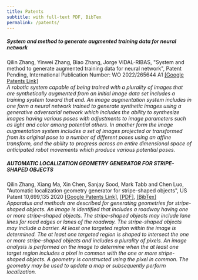 ```yaml
---
title: Patents
subtitle: with full-text PDF, BibTex 
permalink: /patents/
---
```

##### System and method to generate augmented training data for neural network
Qilin Zhang, Yinwei Zhang, Biao Zhang, Jorge VIDAL-RIBAS, "System and method to generate augmented training data for neural network", Patent Pending, International Publication Number: WO 2022/265644 A1 [[Google Patents Link]](https://patents.google.com/patent/WO2022265644A1/)  
*A robotic system capable of being trained with a plurality of images that are synthetically augmented from an initial image data set includes a training system toward that end. An image augmentation system includes in one form a neural network trained to generate synthetic images using a generative adversarial network which includes the ability to synthesize images having various poses with adjustments to image parameters such as light and color among potential others. In another form the image augmentation system includes a set of images projected or transformed from its original pose to a number of different poses using an affine transform, and the ability to progress across an entire dimensional space of anticipated robot movements which produce various potential poses.*

##### AUTOMATIC LOCALIZATION GEOMETRY GENERATOR FOR STRIPE-SHAPED OBJECTS 
Qilin Zhang, Xiang Ma, Xin Chen, Sanjay Sood, Mark Tabb and Chen Luo, "Automatic localization geometry generator for stripe-shaped objects", US Patent 10,699,135 2020 [[Google Patents Link]](https://patents.google.com/patent/US10699135B2/en), [[PDF]](https://qilin-zhang.github.io/_pages/pdfs/US10699135.pdf?raw=true), [[BibTex]](https://qilin-zhang.github.io/_pages/bibtexs/zhang2020automatic.txt?raw=true)  
*Apparatus and methods are described for generating geometries for stripe-shaped objects. An image is identified that includes a roadway having one or more stripe-shaped objects. The stripe-shaped objects may include lane lines for road edges or lanes of the roadway. The stripe-shaped objects may include a barrier. At least one targeted region within the image is determined. The at least one targeted region is shaped to intersect the one or more stripe-shaped objects and includes a plurality of pixels. An image analysis is performed on the image to determine when the at least one target region includes a pixel in common with the one or more stripe-shaped objects. A geometry is constructed using the pixel in common. The geometry may be used to update a map or subsequently perform localization.*

